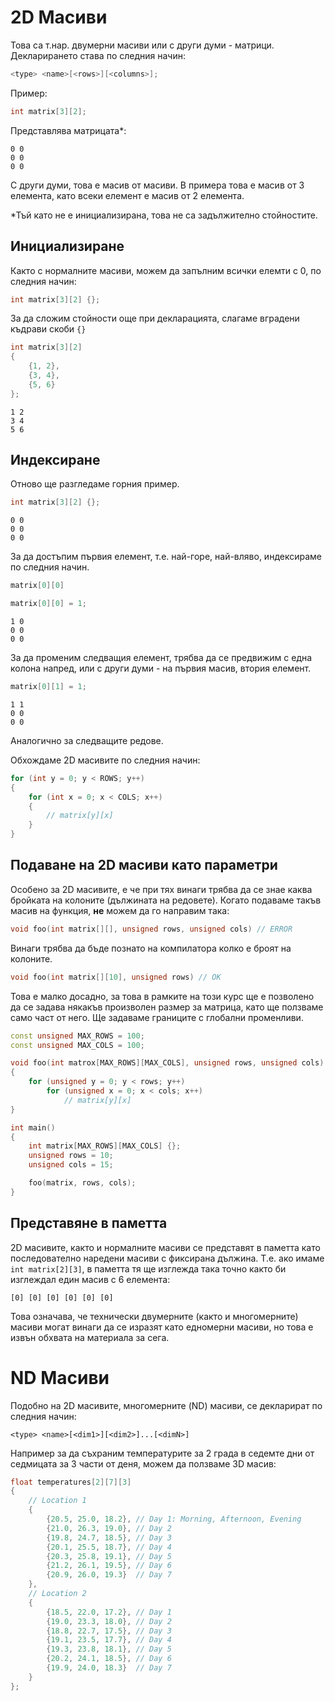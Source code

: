 # 2D Масиви
Това са т.нар. двумерни масиви или с други думи - матрици. Декларирането става по следния начин:
```cpp
<type> <name>[<rows>][<columns>];
```
Пример:
```cpp
int matrix[3][2];
```
Представлява матрицата*:
```
0 0
0 0
0 0
```
С други думи, това е масив от масиви. В примера това е масив от 3 елемента, като всеки елемент е масив от 2 елемента.

*Тъй като не е инициализирана, това не са задължително стойностите.

## Инициализиране
Както с нормалните масиви, можем да запълним всички елемти с 0, по следния начин:
```cpp
int matrix[3][2] {};
```

За да сложим стойности още при декларацията, слагаме вградени къдрави скоби `{}`

```cpp
int matrix[3][2]
{
    {1, 2},
    {3, 4},
    {5, 6}
};
```
```
1 2
3 4
5 6
```

## Индексиране
Отново ще разгледаме горния пример.
```cpp
int matrix[3][2] {};
```
```
0 0
0 0
0 0
```
За да достъпим първия елемент, т.е. най-горе, най-вляво, индексираме по следния начин.
```cpp
matrix[0][0]
```
```cpp
matrix[0][0] = 1;
```
```
1 0
0 0
0 0
```
За да променим следващия елемент, трябва да се предвижим с една колона напред, или с други думи - на първия масив, втория елемент.
```cpp
matrix[0][1] = 1;
```
```
1 1
0 0
0 0
```
Аналогично за следващите редове.

Обхождаме 2D масивите по следния начин:
```cpp
for (int y = 0; y < ROWS; y++)
{
    for (int x = 0; x < COLS; x++)
    {
        // matrix[y][x]
    }
}
```

## Подаване на 2D масиви като параметри
Особено за 2D масивите, е че при тях винаги трябва да се знае каква бройката на колоните (дължината на редовете). Когато подаваме такъв масив на функция, **не** можем да го направим така:
```cpp
void foo(int matrix[][], unsigned rows, unsigned cols) // ERROR
``` 
Винаги трябва да бъде познато на компилатора колко е броят на колоните.
```cpp
void foo(int matrix[][10], unsigned rows) // OK
```

Това е малко досадно, за това в рамките на този курс ще е позволено да се задава някакъв произволен размер за матрица, като ще ползваме само част от него. Ще задаваме границите с глобални променливи.

```cpp
const unsigned MAX_ROWS = 100;
const unsigned MAX_COLS = 100;

void foo(int matrox[MAX_ROWS][MAX_COLS], unsigned rows, unsigned cols)
{
    for (unsigned y = 0; y < rows; y++)
        for (unsigned x = 0; x < cols; x++)
            // matrix[y][x]
}

int main()
{
    int matrix[MAX_ROWS][MAX_COLS] {};
    unsigned rows = 10;
    unsigned cols = 15;

    foo(matrix, rows, cols);
}
```
## Представяне в паметта
2D масивите, както и нормалните масиви се представят в паметта като последователно наредени масиви с фиксирана дължина. Т.е. ако имаме ``int matrix[2][3]``, в паметта тя ще изглежда така точно както би изглеждал един масив с 6 елемента:
```
[0] [0] [0] [0] [0] [0]
```
Това означава, че технически двумерните (както и многомерните) масиви могат винаги да се изразят като едномерни масиви, но това е извън обхвата на материала за сега.

# ND Масиви
Подобно на 2D масивите, многомерните (ND) масиви, се декларират по следния начин:
```
<type> <name>[<dim1>][<dim2>]...[<dimN>]  
```
Например за да съхраним температурите за 2 града в седемте дни от седмицата за 3 части от деня, можем да ползваме 3D масив:
```cpp
float temperatures[2][7][3]
{
    // Location 1
    {
        {20.5, 25.0, 18.2}, // Day 1: Morning, Afternoon, Evening
        {21.0, 26.3, 19.0}, // Day 2
        {19.8, 24.7, 18.5}, // Day 3
        {20.1, 25.5, 18.7}, // Day 4
        {20.3, 25.8, 19.1}, // Day 5
        {21.2, 26.1, 19.5}, // Day 6
        {20.9, 26.0, 19.3}  // Day 7
    },
    // Location 2
    {
        {18.5, 22.0, 17.2}, // Day 1
        {19.0, 23.3, 18.0}, // Day 2
        {18.8, 22.7, 17.5}, // Day 3
        {19.1, 23.5, 17.7}, // Day 4
        {19.3, 23.8, 18.1}, // Day 5
        {20.2, 24.1, 18.5}, // Day 6
        {19.9, 24.0, 18.3}  // Day 7
    }
};
```